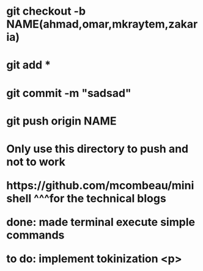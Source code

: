 <h1>git checkout -b NAME(ahmad,omar,mkraytem,zakaria)
<h1>git add *
<h1>git commit -m "sadsad"
<h1>git push origin NAME
<h1>Only use this directory to push and not to work<h1\>
<p></p>https://github.com/mcombeau/minishell
^^^for the technical blogs

done:
made terminal execute simple commands

to do:
implement tokinization
<p\>
